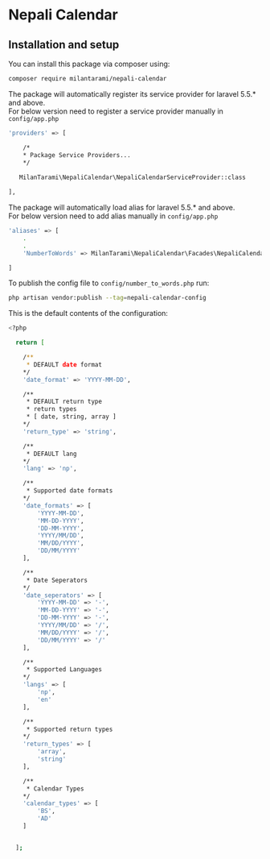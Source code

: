 # Nepali Calendar

## Installation and setup

You can install this package via composer using:

``` bash
composer require milantarami/nepali-calendar
```

The package will automatically register its service provider for laravel 5.5.* and above. <br>
For below version need to register a service provider manually in <code>config/app.php</code>

``` bash
'providers' => [

    /*
    * Package Service Providers...
    */
    
   MilanTarami\NepaliCalendar\NepaliCalendarServiceProvider::class         

],
```

The package will automatically load alias for laravel 5.5.* and above. <br>
For below version need to add alias manually in <code>config/app.php</code>

``` bash
'aliases' => [
    .
    .
    'NumberToWords' => MilanTarami\NepaliCalendar\Facades\NepaliCalendar::class,

]
```

To publish the config file to <code>config/number_to_words.php</code> run:

``` bash
php artisan vendor:publish --tag=nepali-calendar-config
```

This is the default contents of the configuration:

``` bash
<?php

  return [

    /**
     * DEFAULT date format
    */
    'date_format' => 'YYYY-MM-DD',

    /**
     * DEFAULT return type
     * return types
     * [ date, string, array ]
    */
    'return_type' => 'string',

    /**
     * DEFAULT lang
    */
    'lang' => 'np',

    /**
     * Supported date formats
    */
    'date_formats' => [
        'YYYY-MM-DD',
        'MM-DD-YYYY',
        'DD-MM-YYYY',
        'YYYY/MM/DD',
        'MM/DD/YYYY',
        'DD/MM/YYYY'
    ],

    /**
     * Date Seperators
    */
    'date_seperators' => [
        'YYYY-MM-DD' => '-',
        'MM-DD-YYYY' => '-',
        'DD-MM-YYYY' => '-',
        'YYYY/MM/DD' => '/',
        'MM/DD/YYYY' => '/',
        'DD/MM/YYYY' => '/'
    ],

    /**
     * Supported Languages
    */
    'langs' => [
        'np',
        'en'
    ],

    /**
     * Supported return types
    */
    'return_types' => [
        'array',
        'string'
    ],

    /**
     * Calendar Types
    */
    'calendar_types' => [
        'BS',
        'AD'
    ]


  ];

```

